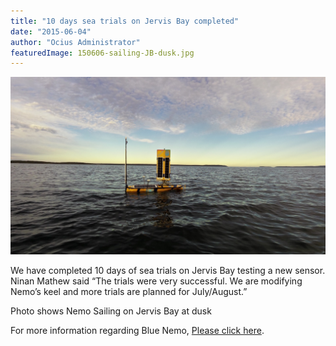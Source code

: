 ```yaml
---
title: "10 days sea trials on Jervis Bay completed"
date: "2015-06-04"
author: "Ocius Administrator"
featuredImage: 150606-sailing-JB-dusk.jpg
---
```


![VIRB Picture](./150606-sailing-JB-dusk.jpg)

We have completed 10 days of sea trials on Jervis Bay testing a new sensor. Ninan Mathew said “The trials were very successful. We are modifying Nemo’s keel and more trials are planned for July/August.”

Photo shows Nemo Sailing on Jervis Bay at dusk

For more information regarding Blue Nemo, [Please click here](/usv#overview).
